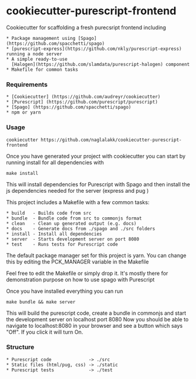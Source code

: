 cookiecutter-purescript-frontend
================================

Cookiecutter for scaffolding a fresh purecsript frontend including

    * Package management using [Spago](https://github.com/spacchetti/spago)
    * [purescript-express](https://github.com/nkly/purescript-express) running a node server
    * A simple ready-to-use
      [Halogen](https://github.com/slamdata/purescript-halogen) component
    * Makefile for common tasks

### Requirements

    * [Cookiecutter] (https://github.com/audreyr/cookiecutter)
    * [Purescript] (https://github.com/purescript/purescript)
    * [Spago] (https://github.com/spacchetti/spago)
    * npm or yarn

### Usage

    cookiecutter https://github.com/naglalakk/cookiecutter-purescript-frontend

Once you have generated your project with cookiecutter you can start by running install for all dependencies with

    make install

This will install dependencies for Purescript with Spago and then install the js dependencies needed for the server (express and pug )

This project includes a Makefile with a few common tasks:

    * build   - Builds code from src
    * bundle  - Bundle code from src to commonjs format
    * clean   - Clean up generated output (e.g. docs)
    * docs    - Generate docs from ./spago and ./src folders
    * install - Install all dependencies
    * server  - Starts development server on port 8080
    * test    - Runs tests for Purescript code

The default package manager set for this project is yarn.
You can change this by editing the PCK_MANAGER variable in the Makefile

Feel free to edit the Makefile or simply drop it. It's mostly there for demonstration purpose on how to use spago with Purescript

Once you have installed everything you can run

    make bundle && make server

This will build the purescript code, create a bundle in commonjs and start the development server on localhost port 8080
Now you should be able to navigate to localhost:8080 in your browser and see a button which says "Off". If you click it will turn On.

### Structure

    * Purescript code              -> ./src
    * Static files (html/pug, css) -> ./static
    * Purescript tests             -> ./test
